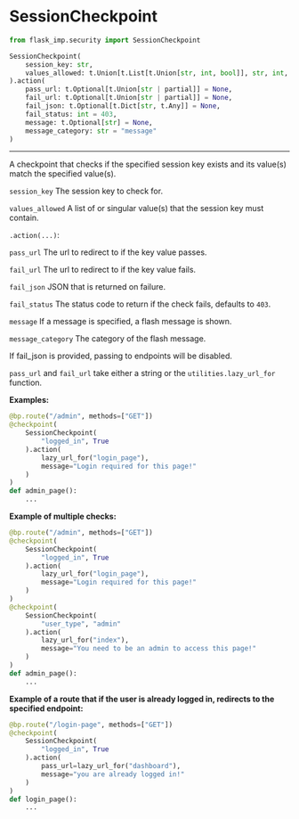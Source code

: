 # SessionCheckpoint

```python
from flask_imp.security import SessionCheckpoint
```

```python
SessionCheckpoint(
    session_key: str,
    values_allowed: t.Union[t.List[t.Union[str, int, bool]], str, int, bool],
).action(
    pass_url: t.Optional[t.Union[str | partial]] = None,
    fail_url: t.Optional[t.Union[str | partial]] = None,
    fail_json: t.Optional[t.Dict[str, t.Any]] = None,
    fail_status: int = 403,
    message: t.Optional[str] = None,
    message_category: str = "message"
)
```

---

A checkpoint that checks if the specified session key exists and its value(s) match the specified value(s).

`session_key` The session key to check for.

`values_allowed` A list of or singular value(s) that the session key must contain.

`.action(...)`:

`pass_url` The url to redirect to if the key value passes.

`fail_url` The url to redirect to if the key value fails.

`fail_json` JSON that is returned on failure.

`fail_status` The status code to return if the check fails, defaults to `403`.

`message` If a message is specified, a flash message is shown.

`message_category` The category of the flash message.

If fail_json is provided, passing to endpoints will be disabled.

`pass_url` and `fail_url` take either a string or the `utilities.lazy_url_for` function.

**Examples:**

```python
@bp.route("/admin", methods=["GET"])
@checkpoint(
    SessionCheckpoint(
        "logged_in", True
    ).action(
        lazy_url_for("login_page"),
        message="Login required for this page!"
    )
)
def admin_page():
    ...
```

**Example of multiple checks:**

```python
@bp.route("/admin", methods=["GET"])
@checkpoint(
    SessionCheckpoint(
        "logged_in", True
    ).action(
        lazy_url_for("login_page"),
        message="Login required for this page!"
    )
)
@checkpoint(
    SessionCheckpoint(
        "user_type", "admin"
    ).action(
        lazy_url_for("index"),
        message="You need to be an admin to access this page!"
    )
)
def admin_page():
    ...
```

**Example of a route that if the user is already logged in, redirects to the specified endpoint:**

```python
@bp.route("/login-page", methods=["GET"])
@checkpoint(
    SessionCheckpoint(
        "logged_in", True
    ).action(
        pass_url=lazy_url_for("dashboard"),
        message="you are already logged in!"
    )
)
def login_page():
    ...
```
